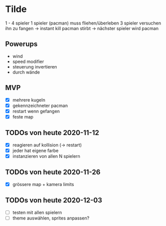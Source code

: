 # Tilde
1 - 4 spieler
1 spieler (pacman) muss fliehen/überleben
3 spieler versuchen ihn zu fangen -> instant kill
pacman stirbt -> nächster spieler wird pacman

## Powerups
- wind
- speed modifier
- steuerung invertieren
- durch wände

## MVP
- [x] mehrere kugeln
- [x] gekennzeichneter pacman
- [x] restart wenn gefangen
- [x] feste map

## TODOs von heute 2020-11-12
- [x] reagieren auf kollision (-> restart)
- [x] jeder hat eigene farbe
- [x] instanzieren von allen N spielern

## TODOs von heute 2020-11-26
- [x] grössere map + kamera limits

## TODOs von heute 2020-12-03
- [ ] testen mit allen spielern
- [ ] theme auswählen, sprites anpassen?
